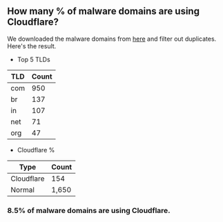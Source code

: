 ## How many % of malware domains are using Cloudflare?


We downloaded the malware domains from [here](https://urlhaus.abuse.ch) and filter out duplicates.
Here's the result.


[//]: # (start replacement)


- Top 5 TLDs

| TLD | Count |
| --- | --- |
| com | 950 |
| br | 137 |
| in | 107 |
| net | 71 |
| org | 47 |


- Cloudflare %

| Type | Count |
| --- | --- |
| Cloudflare | 154 |
| Normal | 1,650 |


### 8.5% of malware domains are using Cloudflare.
